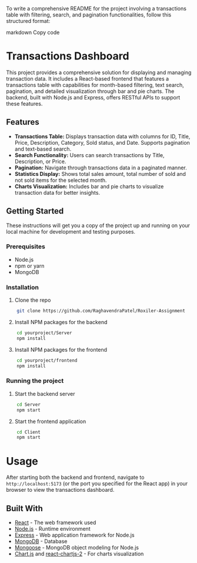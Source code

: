 
To write a comprehensive README for the project involving a transactions table with filtering, search, and pagination functionalities, follow this structured format:

markdown
Copy code
# Transactions Dashboard

This project provides a comprehensive solution for displaying and managing transaction data. It includes a React-based frontend that features a transactions table with capabilities for month-based filtering, text search, pagination, and detailed visualization through bar and pie charts. The backend, built with Node.js and Express, offers RESTful APIs to support these features.

## Features

- **Transactions Table:** Displays transaction data with columns for ID, Title, Price, Description, Category, Sold status, and Date. Supports pagination and text-based search.
- **Search Functionality:** Users can search transactions by Title, Description, or Price.
- **Pagination:** Navigate through transactions data in a paginated manner.
- **Statistics Display:** Shows total sales amount, total number of sold and not sold items for the selected month.
- **Charts Visualization:** Includes bar and pie charts to visualize transaction data for better insights.

## Getting Started

These instructions will get you a copy of the project up and running on your local machine for development and testing purposes.

### Prerequisites

- Node.js
- npm or yarn
- MongoDB

### Installation

1. Clone the repo

```bash 
    git clone https://github.com/RaghavendraPatel/Roxiler-Assignment
```

2. Install NPM packages for the backend

```bash
    cd yourproject/Server
    npm install
```
3. Install NPM packages for the frontend

```bash
    cd yourproject/frontend
    npm install
```
### Running the project

1. Start the backend server

```bash
    cd Server
    npm start
```

2. Start the frontend application

```bash
    cd Client
    npm start
```

# Usage

After starting both the backend and frontend, navigate to `http://localhost:5173` (or the port you specified for the React app) in your browser to view the transactions dashboard.

## Built With

- [React](https://reactjs.org/) - The web framework used
- [Node.js](https://nodejs.org/) - Runtime environment
- [Express](https://expressjs.com/) - Web application framework for Node.js
- [MongoDB](https://www.mongodb.com/) - Database
- [Mongoose](https://mongoosejs.com/) - MongoDB object modeling for Node.js
- [Chart.js](https://www.chartjs.org/) and [react-chartjs-2](https://github.com/reactchartjs/react-chartjs-2) - For charts visualization
